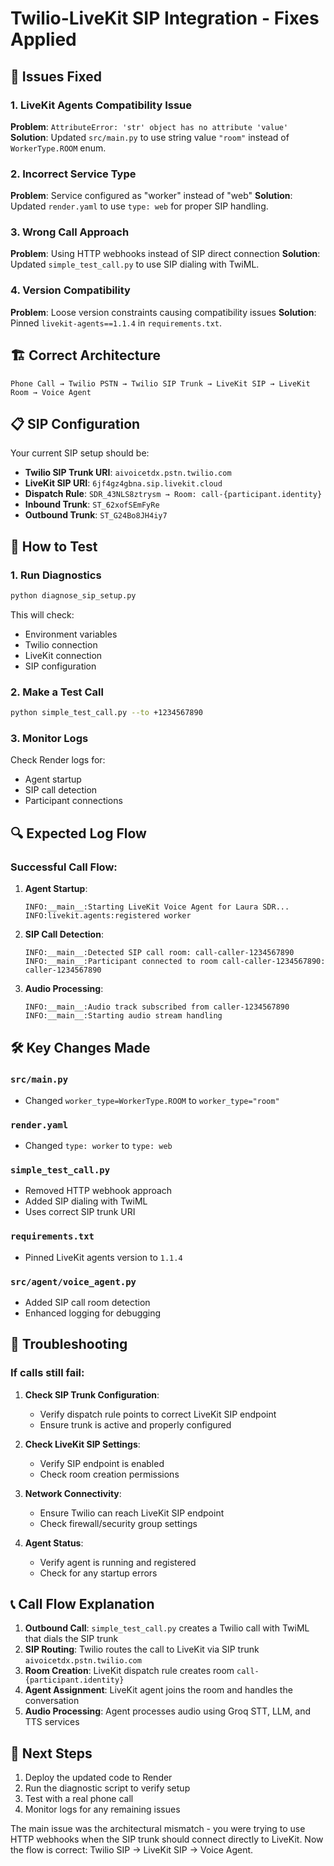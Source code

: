 # Twilio-LiveKit SIP Integration - Fixes Applied

## 🔧 Issues Fixed

### 1. **LiveKit Agents Compatibility Issue**
**Problem**: `AttributeError: 'str' object has no attribute 'value'`
**Solution**: Updated `src/main.py` to use string value `"room"` instead of `WorkerType.ROOM` enum.

### 2. **Incorrect Service Type**
**Problem**: Service configured as "worker" instead of "web"
**Solution**: Updated `render.yaml` to use `type: web` for proper SIP handling.

### 3. **Wrong Call Approach**
**Problem**: Using HTTP webhooks instead of SIP direct connection
**Solution**: Updated `simple_test_call.py` to use SIP dialing with TwiML.

### 4. **Version Compatibility**
**Problem**: Loose version constraints causing compatibility issues
**Solution**: Pinned `livekit-agents==1.1.4` in `requirements.txt`.

## 🏗️ Correct Architecture

```
Phone Call → Twilio PSTN → Twilio SIP Trunk → LiveKit SIP → LiveKit Room → Voice Agent
```

## 📋 SIP Configuration

Your current SIP setup should be:

- **Twilio SIP Trunk URI**: `aivoicetdx.pstn.twilio.com`
- **LiveKit SIP URI**: `6jf4gz4gbna.sip.livekit.cloud`
- **Dispatch Rule**: `SDR_43NLS8ztrysm → Room: call-{participant.identity}`
- **Inbound Trunk**: `ST_62xofSEmFyRe`
- **Outbound Trunk**: `ST_G24Bo8JH4iy7`

## 🚀 How to Test

### 1. Run Diagnostics
```bash
python diagnose_sip_setup.py
```

This will check:
- Environment variables
- Twilio connection
- LiveKit connection
- SIP configuration

### 2. Make a Test Call
```bash
python simple_test_call.py --to +1234567890
```

### 3. Monitor Logs
Check Render logs for:
- Agent startup
- SIP call detection
- Participant connections

## 🔍 Expected Log Flow

### Successful Call Flow:
1. **Agent Startup**:
   ```
   INFO:__main__:Starting LiveKit Voice Agent for Laura SDR...
   INFO:livekit.agents:registered worker
   ```

2. **SIP Call Detection**:
   ```
   INFO:__main__:Detected SIP call room: call-caller-1234567890
   INFO:__main__:Participant connected to room call-caller-1234567890: caller-1234567890
   ```

3. **Audio Processing**:
   ```
   INFO:__main__:Audio track subscribed from caller-1234567890
   INFO:__main__:Starting audio stream handling
   ```

## 🛠️ Key Changes Made

### `src/main.py`
- Changed `worker_type=WorkerType.ROOM` to `worker_type="room"`

### `render.yaml`
- Changed `type: worker` to `type: web`

### `simple_test_call.py`
- Removed HTTP webhook approach
- Added SIP dialing with TwiML
- Uses correct SIP trunk URI

### `requirements.txt`
- Pinned LiveKit agents version to `1.1.4`

### `src/agent/voice_agent.py`
- Added SIP call room detection
- Enhanced logging for debugging

## 🔧 Troubleshooting

### If calls still fail:

1. **Check SIP Trunk Configuration**:
   - Verify dispatch rule points to correct LiveKit SIP endpoint
   - Ensure trunk is active and properly configured

2. **Check LiveKit SIP Settings**:
   - Verify SIP endpoint is enabled
   - Check room creation permissions

3. **Network Connectivity**:
   - Ensure Twilio can reach LiveKit SIP endpoint
   - Check firewall/security group settings

4. **Agent Status**:
   - Verify agent is running and registered
   - Check for any startup errors

## 📞 Call Flow Explanation

1. **Outbound Call**: `simple_test_call.py` creates a Twilio call with TwiML that dials the SIP trunk
2. **SIP Routing**: Twilio routes the call to LiveKit via SIP trunk `aivoicetdx.pstn.twilio.com`
3. **Room Creation**: LiveKit dispatch rule creates room `call-{participant.identity}`
4. **Agent Assignment**: LiveKit agent joins the room and handles the conversation
5. **Audio Processing**: Agent processes audio using Groq STT, LLM, and TTS services

## 🎯 Next Steps

1. Deploy the updated code to Render
2. Run the diagnostic script to verify setup
3. Test with a real phone call
4. Monitor logs for any remaining issues

The main issue was the architectural mismatch - you were trying to use HTTP webhooks when the SIP trunk should connect directly to LiveKit. Now the flow is correct: Twilio SIP → LiveKit SIP → Voice Agent.
